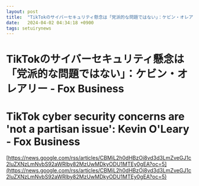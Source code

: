```yaml
---
layout: post
title:  "TikTokのサイバーセキュリティ懸念は「党派的な問題ではない」：ケビン・オレアリー - Fox Business"
date:   2024-04-02 04:34:18 +0900
tags: setuirynews 
---
```


# TikTokのサイバーセキュリティ懸念は「党派的な問題ではない」：ケビン・オレアリー - Fox Business



# TikTok cyber security concerns are 'not a partisan issue': Kevin O'Leary - Fox Business

[https://news.google.com/rss/articles/CBMiL2h0dHBzOi8vd3d3LmZveGJ1c2luZXNzLmNvbS92aWRlby82MzUwMDkyODU1MTEy0gEA?oc=5](https://news.google.com/rss/articles/CBMiL2h0dHBzOi8vd3d3LmZveGJ1c2luZXNzLmNvbS92aWRlby82MzUwMDkyODU1MTEy0gEA?oc=5)

